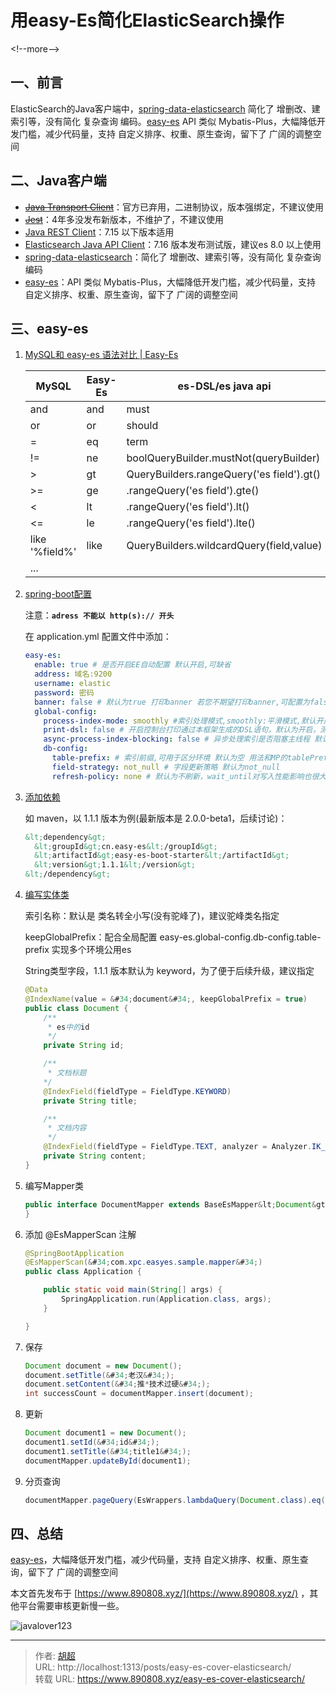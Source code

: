 # 用easy-Es简化ElasticSearch操作


&lt;!--more--&gt;

## 一、前言

ElasticSearch的Java客户端中，[spring-data-elasticsearch](https://github.com/spring-projects/spring-data-elasticsearch) 简化了 增删改、建索引等，没有简化 复杂查询 编码。[easy-es](https://www.easy-es.cn/) API 类似 Mybatis-Plus，大幅降低开发门槛，减少代码量，支持 自定义排序、权重、原生查询，留下了 广阔的调整空间

## 二、Java客户端

- ~~[Java Transport Client](https://www.elastic.co/guide/en/elasticsearch/client/java-api/current/index.html)~~：官方已弃用，二进制协议，版本强绑定，不建议使用
- ~~[Jest](https://github.com/searchbox-io/Jest)~~：4年多没发布新版本，不维护了，不建议使用
- [Java REST Client](https://www.elastic.co/guide/en/elasticsearch/client/java-rest/current/index.html)：7.15 以下版本适用
- [Elasticsearch Java API Client](https://www.elastic.co/guide/en/elasticsearch/client/java-api-client/current/index.html)：7.16 版本发布测试版，建议es 8.0 以上使用
- [spring-data-elasticsearch](https://github.com/spring-projects/spring-data-elasticsearch)：简化了 增删改、建索引等，没有简化 复杂查询 编码
- [easy-es](https://www.easy-es.cn/)：API 类似 Mybatis-Plus，大幅降低开发门槛，减少代码量，支持 自定义排序、权重、原生查询，留下了 广阔的调整空间

## 三、easy-es

1. [MySQL和 easy-es 语法对比 | Easy-Es](https://www.easy-es.cn/pages/8f3438/)
   
   | MySQL          | Easy-Es | es-DSL/es java api                        |
   | -------------- | ------- | ----------------------------------------- |
   | and            | and     | must                                      |
   | or             | or      | should                                    |
   | =              | eq      | term                                      |
   | !=             | ne      | boolQueryBuilder.mustNot(queryBuilder)    |
   | &gt;              | gt      | QueryBuilders.rangeQuery(&#39;es field&#39;).gt() |
   | &gt;=             | ge      | .rangeQuery(&#39;es field&#39;).gte()             |
   | &lt;              | lt      | .rangeQuery(&#39;es field&#39;).lt()              |
   | &lt;=             | le      | .rangeQuery(&#39;es field&#39;).lte()             |
   | like &#39;%field%&#39; | like    | QueryBuilders.wildcardQuery(field,value)  |
   | ...            |         |                                           |

2. [spring-boot配置](https://www.easy-es.cn/pages/eddebb/)
   
   注意：**`adress 不能以 http(s):// 开头`**
   
   在 application.yml 配置文件中添加：
   
   ```yml
   easy-es:
     enable: true # 是否开启EE自动配置 默认开启,可缺省
     address: 域名:9200
     username: elastic
     password: 密码
     banner: false # 默认为true 打印banner 若您不期望打印banner,可配置为false
     global-config:
       process-index-mode: smoothly #索引处理模式,smoothly:平滑模式,默认开启此模式, not_smoothly:非平滑模式, manual:手动模式
       print-dsl: false # 开启控制台打印通过本框架生成的DSL语句，默认为开启，测试稳定后的生产环境建议关闭，以提升少量性能
       async-process-index-blocking: false # 异步处理索引是否阻塞主线程 默认阻塞 数据量过大时调整为非阻塞异步进行 项目启动更快
       db-config:
         table-prefix: # 索引前缀,可用于区分环境 默认为空 用法和MP的tablePrefix一样的作用和用法
         field-strategy: not_null # 字段更新策略 默认为not_null
         refresh-policy: none # 默认为不刷新，wait_until对写入性能影响也很大
   ```

3. [添加依赖](https://www.easy-es.cn/pages/04414d/)
   
   如 maven，以 1.1.1 版本为例(最新版本是 2.0.0-beta1，后续讨论)：
   
   ```xml
   &lt;dependency&gt;
     &lt;groupId&gt;cn.easy-es&lt;/groupId&gt;
     &lt;artifactId&gt;easy-es-boot-starter&lt;/artifactId&gt;
     &lt;version&gt;1.1.1&lt;/version&gt;
   &lt;/dependency&gt;
   ```

4. [编写实体类](https://www.easy-es.cn/pages/ac41f0/)
   
   索引名称：默认是 类名转全小写(没有驼峰了)，建议驼峰类名指定
   
   keepGlobalPrefix：配合全局配置 easy-es.global-config.db-config.table-prefix 实现多个环境公用es
   
   String类型字段，1.1.1 版本默认为 keyword，为了便于后续升级，建议指定
   
   ```java
   @Data
   @IndexName(value = &#34;document&#34;, keepGlobalPrefix = true)
   public class Document {
       /**
        * es中的id
        */
       private String id;
   
       /**
        * 文档标题
       */
       @IndexField(fieldType = FieldType.KEYWORD)
       private String title;
   
       /**
        * 文档内容
        */
       @IndexField(fieldType = FieldType.TEXT, analyzer = Analyzer.IK_SMART)
       private String content;
   }
   ```

5. 编写Mapper类
   
   ```java
   public interface DocumentMapper extends BaseEsMapper&lt;Document&gt; {
   }
   ```

6. 添加 @EsMapperScan 注解
   
   ```java
   @SpringBootApplication
   @EsMapperScan(&#34;com.xpc.easyes.sample.mapper&#34;)
   public class Application {
   
       public static void main(String[] args) {
           SpringApplication.run(Application.class, args);
       }
   
   }
   ```

7. 保存
   
   ```java
   Document document = new Document();
   document.setTitle(&#34;老汉&#34;);
   document.setContent(&#34;推*技术过硬&#34;);
   int successCount = documentMapper.insert(document);
   ```

8. 更新
   
   ```java
   Document document1 = new Document();
   document1.setId(&#34;id&#34;);
   document1.setTitle(&#34;title1&#34;);
   documentMapper.updateById(document1);
   ```

9. 分页查询
   
   ```java
   documentMapper.pageQuery(EsWrappers.lambdaQuery(Document.class).eq(Document::getTitle, &#34;老汉&#34;), 1, 20)
   ```

## 四、总结

[easy-es](https://www.easy-es.cn/)，大幅降低开发门槛，减少代码量，支持 自定义排序、权重、原生查询，留下了 广阔的调整空间

本文首先发布于 [https://www.890808.xyz/](https://www.890808.xyz/) ，其他平台需要审核更新慢一些。

![javalover123](https://img.890808.xyz/file/javalover123/2023/04/688b88cfd4ed9f6fcd56828b849ce47c.jpg)


---

> 作者: [胡超](https://github.com/mao888)  
> URL: http://localhost:1313/posts/easy-es-cover-elasticsearch/  
> 转载 URL: https://www.890808.xyz/easy-es-cover-elasticsearch/
